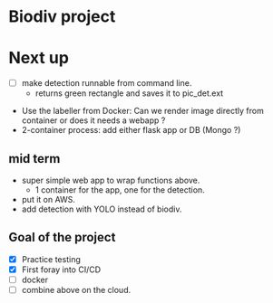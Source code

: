 # Biodiv project

# Next up
- [ ] make detection runnable from command line.
    - returns green rectangle and saves it to pic_det.ext
- Use the labeller from Docker: Can we render image directly from container or does it needs a webapp ?
- 2-container process: add either flask app or DB (Mongo ?)


## mid term
- super simple web app to wrap functions above.
    - 1 container for the app, one for the detection.
- put it on AWS.
- add detection with YOLO instead of biodiv.

## Goal of the project
- [x] Practice testing 
- [x] First foray into CI/CD
- [ ] docker
- [ ] combine above on the cloud.
